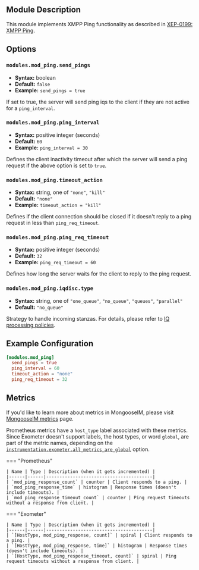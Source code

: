 ## Module Description

This module implements XMPP Ping functionality as described in [XEP-0199: XMPP Ping](http://www.xmpp.org/extensions/xep-0199.html).

## Options

### `modules.mod_ping.send_pings`
* **Syntax:** boolean
* **Default:** `false`
* **Example:** `send_pings = true`

If set to true, the server will send ping iqs to the client if they are not active for a `ping_interval`.

### `modules.mod_ping.ping_interval`
* **Syntax:** positive integer (seconds)
* **Default:** `60`
* **Example:** `ping_interval = 30`

Defines the client inactivity timeout after which the server will send a ping request if the above option is set to `true`.

### `modules.mod_ping.timeout_action`
* **Syntax:** string, one of `"none"`, `"kill"`
* **Default:** `"none"`
* **Example:** `timeout_action = "kill"`

Defines if the client connection should be closed if it doesn't reply to a ping request in less than `ping_req_timeout`.

### `modules.mod_ping.ping_req_timeout`
* **Syntax:** positive integer (seconds)
* **Default:** `32`
* **Example:** `ping_req_timeout = 60`

Defines how long the server waits for the client to reply to the ping request.

### `modules.mod_ping.iqdisc.type`
* **Syntax:** string, one of `"one_queue"`, `"no_queue"`, `"queues"`, `"parallel"`
* **Default:** `"no_queue"`

Strategy to handle incoming stanzas. For details, please refer to
[IQ processing policies](../configuration/Modules.md#iq-processing-policies).

## Example Configuration

```toml
[modules.mod_ping]
  send_pings = true
  ping_interval = 60
  timeout_action = "none"
  ping_req_timeout = 32
```

## Metrics

If you'd like to learn more about metrics in MongooseIM, please visit [MongooseIM metrics](../operation-and-maintenance/MongooseIM-metrics.md) page.

Prometheus metrics have a `host_type` label associated with these metrics.
Since Exometer doesn't support labels, the host types, or word `global`, are part of the metric names, depending on the [`instrumentation.exometer.all_metrics_are_global`](../configuration/instrumentation.md#instrumentationexometerall_metrics_are_global) option.

=== "Prometheus"

    | Name | Type | Description (when it gets incremented) |
    |------|------|----------------------------------------|
    | `mod_ping_response_count` | counter | Client responds to a ping. |
    | `mod_ping_response_time` | histogram | Response times (doesn't include timeouts). |
    | `mod_ping_response_timeout_count` | counter | Ping request timeouts without a response from client. |

=== "Exometer"

    | Name | Type | Description (when it gets incremented) |
    |------|------|----------------------------------------|
    | `[HostType, mod_ping_response, count]` | spiral | Client responds to a ping. |
    | `[HostType, mod_ping_response, time]` | histogram | Response times (doesn't include timeouts). |
    | `[HostType, mod_ping_response_timeout, count]` | spiral | Ping request timeouts without a response from client. |
